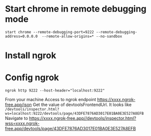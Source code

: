 # Start chrome in remote debugging mode
```
start chrome --remote-debugging-port=9222 --remote-debugging-address=0.0.0.0  --remote-allow-origins=* --no-sandbox
```
# Install ngrok
# Config ngrok
```
ngrok http 9222 --host-header="localhost:9222"
```

From your machine
Access to ngrok endpoint https://xxxx.ngrok-free.app/json
Get the value of devtoolsFrontendUrl. It looks like `/devtools/inspector.html?ws=localhost:9222/devtools/page/43DFE7876AD3017E01BA0E3E527A8EFB`
Navigate to 
https://xxxx.ngrok-free.app//devtools/inspector.html?wss=xxxx.ngrok-free.app/devtools/page/43DFE7876AD3017E01BA0E3E527A8EFB
